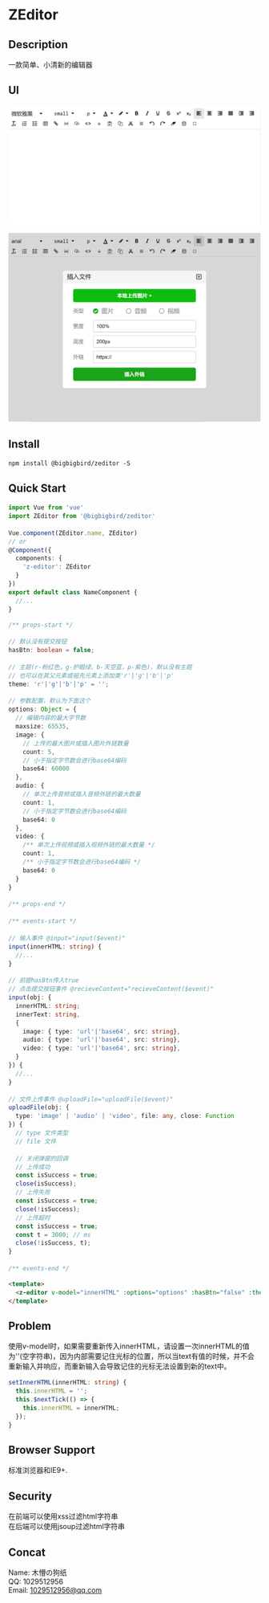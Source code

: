 ﻿# ZEditor

## Description

一款简单、小清新的编辑器

## UI

![image](截图0.jpg)

![image](截图1.jpg)

## Install

```shell
npm install @bigbigbird/zeditor -S
```

## Quick Start

``` typescript
import Vue from 'vue'
import ZEditor from '@bigbigbird/zeditor'

Vue.component(ZEditor.name, ZEditor)
// or
@Component({
  components: {
    'z-editor': ZEditor
  }
})
export default class NameComponent {
  //...
}
```

``` typescript
/** props-start */

// 默认没有提交按钮
hasBtn: boolean = false;

// 主题(r-粉红色，g-护眼绿，b-天空蓝，p-紫色)，默认没有主题
// 也可以在其父元素或祖先元素上添加类'r'|'g'|'b'|'p'
theme: 'r'|'g'|'b'|'p' = '';

// 参数配置，默认为下面这个
options: Object = {
  // 编辑内容的最大字节数
  maxsize: 65535,
  image: {
    // 上传的最大图片或插入图片外链数量
    count: 5,
    // 小于指定字节数会进行base64编码
    base64: 60000
  },
  audio: {
    // 单次上传音频或插入音频外链的最大数量
    count: 1,
    // 小于指定字节数会进行base64编码
    base64: 0
  },
  video: {
    /** 单次上传视频或插入视频外链的最大数量 */
    count: 1,
    /** 小于指定字节数会进行base64编码 */
    base64: 0
  }
}

/** props-end */

/** events-start */

// 输入事件 @input="input($event)"
input(innerHTML: string) {
  //...
}

// 前提hasBtn传入true
// 点击提交按钮事件 @recieveContent="recieveContent($event)"
input(obj: {
  innerHTML: string;
  innerText: string,
  {
    image: { type: 'url'|'base64', src: string},
    audio: { type: 'url'|'base64', src: string},
    video: { type: 'url'|'base64', src: string},
  }
}) {
  //...
}

// 文件上传事件 @uploadFile="uploadFile($event)"
uploadFile(obj: {
  type: 'image' | 'audio' | 'video', file: any, close: Function
}) {
  // type 文件类型
  // file 文件

  // 关闭弹窗的回调
  // 上传成功
  const isSuccess = true;
  close(isSuccess);
  // 上传失败
  const isSuccess = true;
  close(!isSuccess);
  // 上传超时
  const isSuccess = true;
  const t = 3000; // ms
  close(!isSuccess, t);
}

/** events-end */
```

``` html
<template>
  <z-editor v-model="innerHTML" :options="options" :hasBtn="false" :theme="g" @input="input($event)" @recieveContent="recieveContent($event)"  @uploadFile="uploadFile($event)"/>
</template>
```

## Problem

使用v-model时，如果需要重新传入innerHTML，请设置一次innerHTML的值为''(空字符串)，因为内部需要记住光标的位置，所以当text有值的时候，并不会重新输入并响应，而重新输入会导致记住的光标无法设置到新的text中。

``` typescript
setInnerHTML(innerHTML: string) {
  this.innerHTML = '';
  this.$nextTick(() => {
    this.innerHTML = innerHTML;
  });
}
```

## Browser Support

标准浏览器和IE9+.

## Security

在前端可以使用xss过滤html字符串  
在后端可以使用jsoup过滤html字符串

## Concat

Name:  木懵の狗纸  
QQ: 1029512956  
Email: 1029512956@qq.com  
